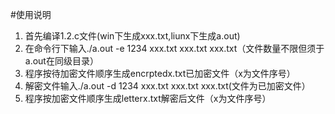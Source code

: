 #使用说明
1. 首先编译1.2.c文件(win下生成xxx.txt,liunx下生成a.out)
2. 在命令行下输入./a.out -e 1234 xxx.txt xxx.txt xxx.txt（文件数量不限但须于a.out在同级目录）
3. 程序按待加密文件顺序生成encrptedx.txt已加密文件（x为文件序号）
4. 解密文件输入./a.out -d 1234 xxx.txt xxx.txt xxx.txt(文件为已加密文件）
5. 程序按加密文件顺序生成letterx.txt解密后文件（x为文件序号）



